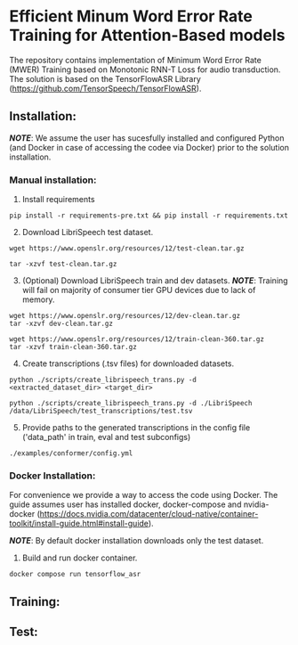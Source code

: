# Efficient Minum Word Error Rate Training for Attention-Based models

The repository contains implementation of Minimum Word Error Rate (MWER) Training based on Monotonic RNN-T Loss for audio transduction. The solution is based on the TensorFlowASR Library (https://github.com/TensorSpeech/TensorFlowASR).

## Installation:
***NOTE***: We assume the user has sucesfully installed and configured Python (and Docker in case of accessing the codee via Docker) prior to the solution installation.

### Manual installation:
1. Install requirements
```
pip install -r requirements-pre.txt && pip install -r requirements.txt
```

2. Download LibriSpeech test dataset.
```
wget https://www.openslr.org/resources/12/test-clean.tar.gz

tar -xzvf test-clean.tar.gz 
```

3. (Optional) Download LibriSpeech train and dev datasets. ***NOTE***: Training will fail on majority of consumer tier GPU devices due to lack of memory.
```
wget https://www.openslr.org/resources/12/dev-clean.tar.gz
tar -xzvf dev-clean.tar.gz 

wget https://www.openslr.org/resources/12/train-clean-360.tar.gz
tar -xzvf train-clean-360.tar.gz 
```

4. Create transcriptions (.tsv files) for downloaded datasets.
```
python ./scripts/create_librispeech_trans.py -d <extracted_dataset_dir> <target_dir>
```
```
python ./scripts/create_librispeech_trans.py -d ./LibriSpeech /data/LibriSpeech/test_transcriptions/test.tsv
```

5. Provide paths to the generated transcriptions in the config file ('data_path' in train, eval and test subconfigs)
```
./examples/conformer/config.yml
```

### Docker Installation:

For convenience we provide a way to access the code using Docker. The guide assumes user has installed docker, docker-compose and nvidia-docker (https://docs.nvidia.com/datacenter/cloud-native/container-toolkit/install-guide.html#install-guide).

 ***NOTE***: By default docker installation downloads only the test dataset. 

1. Build and run docker container.
```
docker compose run tensorflow_asr
```

## Training:


## Test:
